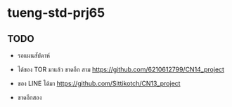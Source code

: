 # tueng-std-prj65
## TODO
- รอแผนสัปดาห์

- ได้ของ TOR มาแล้ว ขาดอีก สาม
https://github.com/6210612799/CN14_project

- ของ LINE ได้มา
https://github.com/Sittikotch/CN13_project


- ขาดอีกสอง

